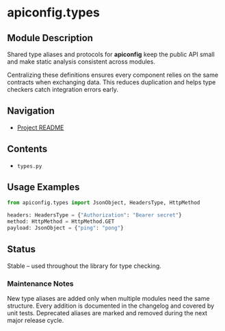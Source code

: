 # apiconfig.types

## Module Description

Shared type aliases and protocols for **apiconfig** keep the public API small
and make static analysis consistent across modules.

Centralizing these definitions ensures every component relies on the same
contracts when exchanging data. This reduces duplication and helps type
checkers catch integration errors early.

## Navigation
- [Project README](../README.md)

## Contents
- `types.py`

## Usage Examples
```python
from apiconfig.types import JsonObject, HeadersType, HttpMethod

headers: HeadersType = {"Authorization": "Bearer secret"}
method: HttpMethod = HttpMethod.GET
payload: JsonObject = {"ping": "pong"}
```

## Status
Stable – used throughout the library for type checking.

### Maintenance Notes
New type aliases are added only when multiple modules need the same
structure. Every addition is documented in the changelog and covered by unit
tests. Deprecated aliases are marked and removed during the next major
release cycle.
